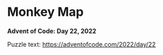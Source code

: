 # Monkey Map

**Advent of Code: Day 22, 2022**

Puzzle text: <https://adventofcode.com/2022/day/22>
